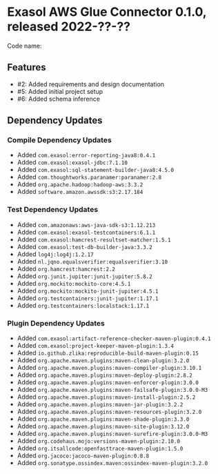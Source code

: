 # Exasol AWS Glue Connector 0.1.0, released 2022-??-??

Code name:

## Features

* #2: Added requirements and design documentation
* #5: Added initial project setup
* #6: Added schema inference

## Dependency Updates

### Compile Dependency Updates

* Added `com.exasol:error-reporting-java8:0.4.1`
* Added `com.exasol:exasol-jdbc:7.1.10`
* Added `com.exasol:sql-statement-builder-java8:4.5.0`
* Added `com.thoughtworks.paranamer:paranamer:2.8`
* Added `org.apache.hadoop:hadoop-aws:3.3.2`
* Added `software.amazon.awssdk:s3:2.17.184`

### Test Dependency Updates

* Added `com.amazonaws:aws-java-sdk-s3:1.12.213`
* Added `com.exasol:exasol-testcontainers:6.1.1`
* Added `com.exasol:hamcrest-resultset-matcher:1.5.1`
* Added `com.exasol:test-db-builder-java:3.3.2`
* Added `log4j:log4j:1.2.17`
* Added `nl.jqno.equalsverifier:equalsverifier:3.10`
* Added `org.hamcrest:hamcrest:2.2`
* Added `org.junit.jupiter:junit-jupiter:5.8.2`
* Added `org.mockito:mockito-core:4.5.1`
* Added `org.mockito:mockito-junit-jupiter:4.5.1`
* Added `org.testcontainers:junit-jupiter:1.17.1`
* Added `org.testcontainers:localstack:1.17.1`

### Plugin Dependency Updates

* Added `com.exasol:artifact-reference-checker-maven-plugin:0.4.1`
* Added `com.exasol:project-keeper-maven-plugin:1.3.4`
* Added `io.github.zlika:reproducible-build-maven-plugin:0.15`
* Added `org.apache.maven.plugins:maven-clean-plugin:3.2.0`
* Added `org.apache.maven.plugins:maven-compiler-plugin:3.10.1`
* Added `org.apache.maven.plugins:maven-deploy-plugin:2.8.2`
* Added `org.apache.maven.plugins:maven-enforcer-plugin:3.0.0`
* Added `org.apache.maven.plugins:maven-failsafe-plugin:3.0.0-M3`
* Added `org.apache.maven.plugins:maven-install-plugin:2.5.2`
* Added `org.apache.maven.plugins:maven-jar-plugin:3.2.2`
* Added `org.apache.maven.plugins:maven-resources-plugin:3.2.0`
* Added `org.apache.maven.plugins:maven-shade-plugin:3.3.0`
* Added `org.apache.maven.plugins:maven-site-plugin:3.12.0`
* Added `org.apache.maven.plugins:maven-surefire-plugin:3.0.0-M3`
* Added `org.codehaus.mojo:versions-maven-plugin:2.10.0`
* Added `org.itsallcode:openfasttrace-maven-plugin:1.5.0`
* Added `org.jacoco:jacoco-maven-plugin:0.8.8`
* Added `org.sonatype.ossindex.maven:ossindex-maven-plugin:3.2.0`
